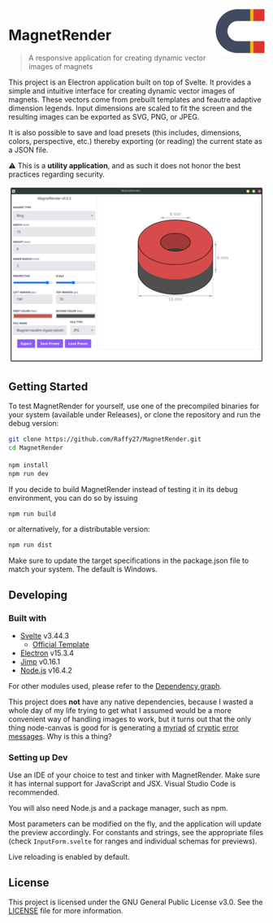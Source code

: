 <img src="/public/favicon.png" alt="MagnetRender" width="96" align="right">

# MagnetRender

> A responsive application for creating dynamic vector images of magnets

This project is an Electron application built on top of Svelte. It provides a simple and intuitive interface for creating dynamic vector images of magnets. These vectors come from prebuilt templates and feautre adaptive dimension legends. Input dimensions are scaled to fit the screen and the resulting images can be exported as SVG, PNG, or JPEG.

It is also possible to save and load presets (this includes, dimensions, colors, perspective, etc.) thereby exporting (or reading) the current state as a JSON file.

:warning: This is a **utility application**, and as such it does not honor the best practices regarding security.

![Screenshot](/public/screen.png)

## Getting Started
To test MagnetRender for yourself, use one of the precompiled binaries for your system (available under Releases), or clone the repository and run the debug version:
```bash
git clone https://github.com/Raffy27/MagnetRender.git
cd MagnetRender

npm install
npm run dev
```
If you decide to build MagnetRender instead of testing it in its debug environment, you can do so by issuing
```bash
npm run build
```
or alternatively, for a distributable version:
```bash
npm run dist
```
Make sure to update the target specifications in the package.json file to match your system. The default is Windows.

## Developing
### Built with
* [Svelte](https://svelte.dev/) v3.44.3
    * [Official Template](https://github.com/sveltejs/template)
* [Electron](https://electronjs.org/) v15.3.4
* [Jimp](https://github.com/oliver-moran/jimp) v0.16.1
* [Node.js](https://nodejs.org/) v16.4.2

For other modules used, please refer to the [Dependency graph](https://github.com/Raffy27/MagnetRender/network/dependencies).

This project does **not** have any native dependencies, because I wasted a whole day of my life trying to get what I assumed would be a more convenient way of handling images to work, but it turns out that the only thing node-canvas is good for is generating [a](https://github.com/Automattic/node-canvas/issues/1855) [myriad](https://github.com/Automattic/node-canvas/issues/1868) [of](https://github.com/nodejs/nan/issues/922) [cryptic](https://github.com/Automattic/node-canvas/issues/1589) [error](https://github.com/nodejs/nan/issues/892) [messages](https://github.com/Automattic/node-canvas/issues/1901). Why is this a thing?

### Setting up Dev

Use an IDE of your choice to test and tinker with MagnetRender. Make sure it has internal support for JavaScript and JSX. Visual Studio Code is recommended.

You will also need Node.js and a package manager, such as npm.

Most parameters can be modified on the fly, and the application will update the preview accordingly. For constants and strings, see the appropriate files (check `InputForm.svelte` for ranges and individual schemas for previews).

Live reloading is enabled by default.

## License

This project is licensed under the GNU General Public License v3.0. See the [LICENSE](/LICENSE) file for more information.